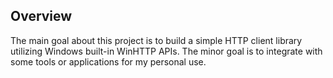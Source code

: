## Overview

The main goal about this project is to build a simple HTTP client library utilizing Windows built-in WinHTTP APIs. The minor goal is to integrate with some tools or applications for my personal use.
